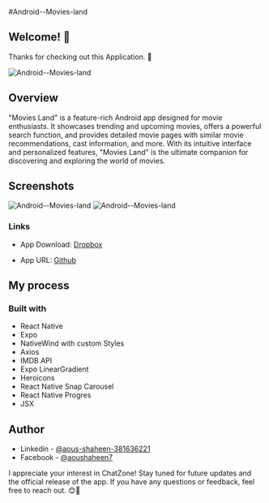 #Android--Movies-land
## Welcome! 👋

Thanks for checking out this Application. 🎉

![Android--Movies-land](./showcase/)

## Overview
"Movies Land" is a feature-rich Android app designed for movie enthusiasts. It showcases trending and upcoming movies, offers a powerful search function, and provides detailed movie pages with similar movie recommendations, cast information, and more. With its intuitive interface and personalized features, "Movies Land" is the ultimate companion for discovering and exploring the world of movies.

## Screenshots

![Android--Movies-land](./showcase/)
![Android--Movies-land](./showcase/)

### Links

- App Download: [Dropbox]()

- App URL: [Github](https://github.com/shaheen7a/Android--Movies-land)

## My process

### Built with

- React Native
- Expo
- NativeWind with custom Styles
- Axios
- IMDB API
- Expo LinearGradient
- Heroicons
- React Native Snap Carousel
- React Native Progres
- JSX


## Author
- Linkedin - [@aous-shaheen-381636221](https://www.linkedin.com/in/shaheen2001/)
- Facebook - [@aoushaheen7](https://www.facebook.com/shaheen72001/)


I appreciate your interest in ChatZone! Stay tuned for future updates and the official release of the app. If you have any questions or feedback, feel free to reach out. 😊🚀